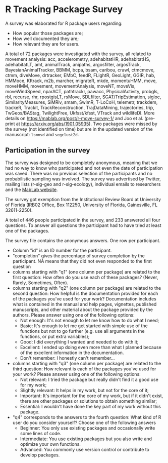 R Tracking Package Survey
=========================


A survey was elaborated for R package users regarding:

  * How popular those packages are;
  * How well documented they are;
  * How relevant they are for users.

A total of 72 packages were investigated with the survey, all related
to movement analysis: acc, accelerometry, adehabitatHR, adehabitatHS,
adehabitatLT, amt, animalTrack, anipaths, argosfilter, argosTrack,
BayesianAnimalTracker, BBMM, bcpa, bsam, caribou, crawl, ctmcmove,
ctmm, diveMove, drtracker, EMbC, feedR, FLightR, GeoLight, GGIR, hab,
HMMoce, Kftrack, m2b, marcher, migrateR, mkde, momentuHMM, move,
moveHMM, movement, movementAnalysis, moveNT, moveVis, moveWindSpeed,
nparACT, pathtrackr, pawacc, PhysicalActivity, probgls, rbl, recurse,
rhr, rpostgisLT, rsMove, SDLfilter, SGAT/TripEstimation, sigloc,
SimilarityMeasures, SiMRiv, smam, SwimR, T-LoCoH, telemetr, trackdem,
trackeR, Trackit, TrackReconstruction, TrajDataMining, trajectories,
trip, TwGeos/BAStag, TwilightFree, Ukfsst/kfsst, VTrack and
wildlifeDI. More details on https://mablab.org/post/r-move-survey-1/
and Joo et al. (pre-print at https://arxiv.org/abs/1901.05935). Two
packages were missed by the survey (not identified on time) but are in
the updated version of the manuscript: `lsmnsd` and `segclust2d`.


Participation in the survey
---------------------------

The survey was designed to be completely anonymous, meaning that we
had no way to know who participated and not even the date of
participation was saved. There was no previous selection of the
participants and no probabilistic sampling was involved. The survey
was advertised by Twitter, mailing lists (r-sig-geo and
r-sig-ecology), individual emails to researchers and the [MabLab
website](https://mablab.org/post/2018-08-31-r-movement-review/).

The survey got exemption from the Institutional Review Board at
University of Florida (IRB02 Office, Box 112250, University of
Florida, Gainesville, FL 32611-2250).

A total of 446 people participated in the survey, and 233 answered all
four questions. To answer all questions the participant had to have
tried at least one of the packages.

The survey file contains the anonymous answers. One row per
participant.

* Column "id" is an ID number for the participant.
* "completion" gives the percentage of survey completion by the
  participant. NA means that they did not even responded to the first
  question
* columns starting with "q1" (one column per package) are related to
  the first question: How often do you use each of these packages?
  (Never, Rarely, Sometimes, Often).
* columns starting with "q2" (one column per package) are related to
  the second question: How helpful is the documentation provided for
  each of the packages you've used for your work? Documentation
  includes what is contained in the manual and help pages, vignettes,
  published manuscripts, and other material about the package provided
  by the authors.  Please answer using one of the following options:
    - Not enough: It's not enough to let me know how to do what I
      need;
    - Basic: It's enough to let me get started with simple use of the
      functions but not to go further (e.g. use all arguments in the
      functions, or put extra variables);
    - Good: I did everything I wanted and needed to do with it;
    - Excellent: I ended up doing even more than what I planned
      because of the excellent information in the documentation.
    - Don't remember: I honestly can't remember… 
* columns starting with "q3" (one column per package) are related to
  the third question: How relevant is each of the packages you've used
  for your work?  Please answer using one of the following options:
    - Not relevant: I tried the package but really didn't find it a
      good use for my work;
    - Slightly relevant: It helps in my work, but not for the core of
      it;
    - Important: It's important for the core of my work, but if it
      didn't exist, there are other packages or solutions to obtain
      something similar;
    - Essential: I wouldn't have done the key part of my work without
      this package.
* "q4" corresponds to the answers to the fourth question: What kind of
  R user do you consider yourself? Choose one of the following answers
    - Beginner: You only use existing packages and occasionally write
      some lines of code.
    - Intermediate: You use existing packages but you also write and
      optimize your own functions.
    - Advanced: You commonly use version control or contribute to
      develop packages.

